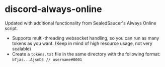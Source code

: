 # discord-always-online

Updated with additional functionality from SealedSaucer's Always Online script.
- Supports multi-threading websocket handling, so you can run as many tokens as you want. (Keep in mind of high resource usage, not very scalable)
- Create a `tokens.txt` file in the same directory with the following format: `bTjas...AjsnDE // username#0001`
